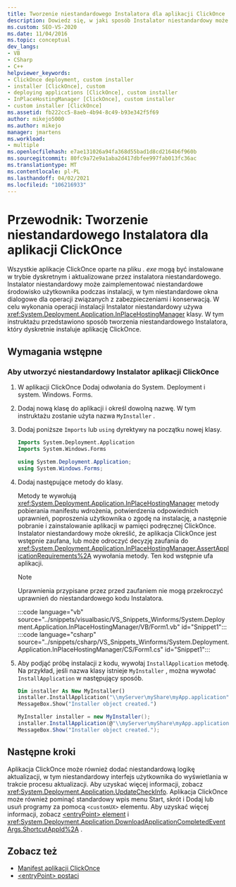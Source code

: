 ```yaml
---
title: Tworzenie niestandardowego Instalatora dla aplikacji ClickOnce
description: Dowiedz się, w jaki sposób Instalator niestandardowy może dyskretnie zainstalować i zaktualizować aplikację ClickOnce na podstawie pliku. exe.
ms.custom: SEO-VS-2020
ms.date: 11/04/2016
ms.topic: conceptual
dev_langs:
- VB
- CSharp
- C++
helpviewer_keywords:
- ClickOnce deployment, custom installer
- installer [ClickOnce], custom
- deploying applications [ClickOnce], custom installer
- InPlaceHostingManager [ClickOnce], custom installer
- custom installer [ClickOnce]
ms.assetid: fb222cc5-8aeb-4b94-8c49-b93e342f5f69
author: mikejo5000
ms.author: mikejo
manager: jmartens
ms.workload:
- multiple
ms.openlocfilehash: e7ae131026a94fa368d55bad1d8cd2164b6f960b
ms.sourcegitcommit: 80fc9a72e9a1aba2d417dbfee997fab013fc36ac
ms.translationtype: MT
ms.contentlocale: pl-PL
ms.lasthandoff: 04/02/2021
ms.locfileid: "106216933"
---
```

# <a name="walkthrough-create-a-custom-installer-for-a-clickonce-application"></a>Przewodnik: Tworzenie niestandardowego Instalatora dla aplikacji ClickOnce
Wszystkie aplikacje ClickOnce oparte na pliku *. exe* mogą być instalowane w trybie dyskretnym i aktualizowane przez instalatora niestandardowego. Instalator niestandardowy może zaimplementować niestandardowe środowisko użytkownika podczas instalacji, w tym niestandardowe okna dialogowe dla operacji związanych z zabezpieczeniami i konserwacją. W celu wykonania operacji instalacji Instalator niestandardowy używa <xref:System.Deployment.Application.InPlaceHostingManager> klasy. W tym instruktażu przedstawiono sposób tworzenia niestandardowego Instalatora, który dyskretnie instaluje aplikację ClickOnce.

## <a name="prerequisites"></a>Wymagania wstępne

### <a name="to-create-a-custom-clickonce-application-installer"></a>Aby utworzyć niestandardowy Instalator aplikacji ClickOnce

1. W aplikacji ClickOnce Dodaj odwołania do System. Deployment i system. Windows. Forms.

2. Dodaj nową klasę do aplikacji i określ dowolną nazwę. W tym instruktażu zostanie użyta nazwa `MyInstaller` .

3. Dodaj poniższe `Imports` lub `using` dyrektywy na początku nowej klasy.

    ```vb
    Imports System.Deployment.Application
    Imports System.Windows.Forms
    ```

    ```csharp
    using System.Deployment.Application;
    using System.Windows.Forms;
    ```

4. Dodaj następujące metody do klasy.

     Metody te wywołują <xref:System.Deployment.Application.InPlaceHostingManager> metody pobierania manifestu wdrożenia, potwierdzenia odpowiednich uprawnień, poproszenia użytkownika o zgodę na instalację, a następnie pobranie i zainstalowanie aplikacji w pamięci podręcznej ClickOnce. Instalator niestandardowy może określić, że aplikacja ClickOnce jest wstępnie zaufana, lub może odroczyć decyzję zaufania do <xref:System.Deployment.Application.InPlaceHostingManager.AssertApplicationRequirements%2A> wywołania metody. Ten kod wstępnie ufa aplikacji.

    > [!NOTE]
    > Uprawnienia przypisane przez przed zaufaniem nie mogą przekroczyć uprawnień do niestandardowego kodu Instalatora.

    :::code language="vb" source="../snippets/visualbasic/VS_Snippets_Winforms/System.Deployment.Application.InPlaceHostingManager/VB/Form1.vb" id="Snippet1":::
    :::code language="csharp" source="../snippets/csharp/VS_Snippets_Winforms/System.Deployment.Application.InPlaceHostingManager/CS/Form1.cs" id="Snippet1":::

5. Aby podjąć próbę instalacji z kodu, wywołaj `InstallApplication` metodę. Na przykład, jeśli nazwa klasy istnieje `MyInstaller` , można wywołać `InstallApplication` w następujący sposób.

    ```vb
    Dim installer As New MyInstaller()
    installer.InstallApplication("\\myServer\myShare\myApp.application")
    MessageBox.Show("Installer object created.")
    ```

    ```csharp
    MyInstaller installer = new MyInstaller();
    installer.InstallApplication(@"\\myServer\myShare\myApp.application");
    MessageBox.Show("Installer object created.");
    ```

## <a name="next-steps"></a>Następne kroki
 Aplikacja ClickOnce może również dodać niestandardową logikę aktualizacji, w tym niestandardowy interfejs użytkownika do wyświetlania w trakcie procesu aktualizacji. Aby uzyskać więcej informacji, zobacz <xref:System.Deployment.Application.UpdateCheckInfo>. Aplikacja ClickOnce może również pominąć standardowy wpis menu Start, skrót i Dodaj lub usuń programy za pomocą `<customUX>` elementu. Aby uzyskać więcej informacji, zobacz [ \<entryPoint> element](../deployment/entrypoint-element-clickonce-application.md) i <xref:System.Deployment.Application.DownloadApplicationCompletedEventArgs.ShortcutAppId%2A> .

## <a name="see-also"></a>Zobacz też
- [Manifest aplikacji ClickOnce](../deployment/clickonce-application-manifest.md)
- [\<entryPoint> postaci](../deployment/entrypoint-element-clickonce-application.md)
